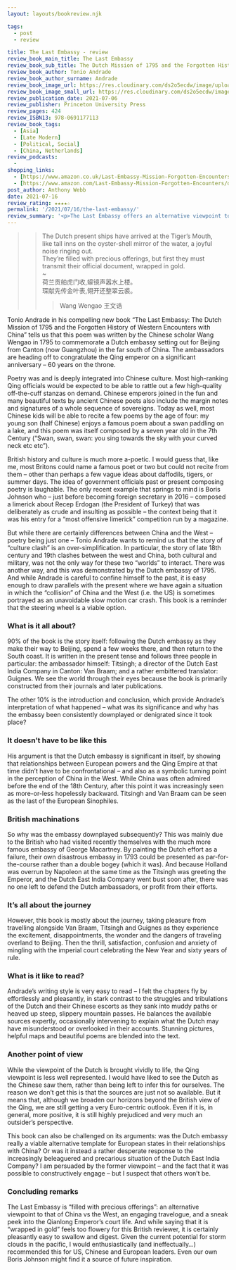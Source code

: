 ```yaml
---
layout: layouts/bookreview.njk

tags:
  - post
  - review

title: The Last Embassy - review
review_book_main_title: The Last Embassy
review_book_sub_title: The Dutch Mission of 1795 and the Forgotten History of Western Encounters with China
review_book_author: Tonio Andrade
review_book_author_surname: Andrade
review_book_image_url: https://res.cloudinary.com/ds2o5ecdw/image/upload/acovers/0691177112.02._SCL_.jpg
review_book_image_small_url: https://res.cloudinary.com/ds2o5ecdw/image/upload/acovers/0691177112.02._SCM_.jpg
review_publication_date: 2021-07-06
review_publisher: Princeton University Press
review_pages: 424
review_ISBN13: 978-0691177113
review_book_tags:
  - [Asia]
  - [Late Modern]
  - [Political, Social]
  - [China, Netherlands]
review_podcasts:
  - 
shopping_links:
  - [https://www.amazon.co.uk/Last-Embassy-Mission-Forgotten-Encounters/dp/0691177112/, Amazon UK, Amazon UK book link]
  - [https://www.amazon.com/Last-Embassy-Mission-Forgotten-Encounters/dp/0691177112/, Amazon US, Amazon US book link]
post_author: Anthony Webb
date: 2021-07-16
review_rating: ★★★★☆
permalink: '/2021/07/16/the-last-embassy/'
review_summary: '<p>The Last Embassy offers an alternative viewpoint to that of China vs the West, an absorbing travelogue, and a sneak peek into the Qianlong Emperor’s court. It is also a very engaging read with a smooth but vivid writing style.</p><p>I would enthusiastically recommend this to anyone with an interest in China’s past – or present.</p>'
---
```

>> The Dutch present ships have arrived at the Tiger’s Mouth,  
like tall inns on the oyster-shell mirror of the water, a joyful noise ringing out.  
They’re filled with precious offerings, but first they must transmit their official document, wrapped in gold.  
~  
荷兰贡舶虎门收,蠔镜声嚣水上楼。  
琛献先传金叶表,翎开还整翠云裘。
>>> Wang Wengao 王文诰

Tonio Andrade in his compelling new book “The Last Embassy: The Dutch Mission of 1795 and the Forgotten History of Western Encounters with China” tells us that this poem was written by the Chinese scholar Wang Wengao in 1795 to commemorate a Dutch embassy setting out for Beijing from Canton (now Guangzhou) in the far south of China. The ambassadors are heading off to congratulate the Qing emperor on a significant anniversary – 60 years on the throne.

Poetry was and is deeply integrated into Chinese culture. Most high-ranking Qing officials would be expected to be able to rattle out a few high-quality off-the-cuff stanzas on demand. Chinese emperors joined in the fun and many beautiful texts by ancient Chinese poets also include the margin notes and signatures of a whole sequence of sovereigns. Today as well, most Chinese kids will be able to recite a few poems by the age of four: my young son (half Chinese) enjoys a famous poem about a swan paddling on a lake, and this poem was itself composed by a seven year old in the 7th Century (“Swan, swan, swan: you sing towards the sky with your curved neck etc etc”).

British history and culture is much more a-poetic. I would guess that, like me, most Britons could name a famous poet or two but could not recite from them – other than perhaps a few vague ideas about daffodils, tigers, or summer days. The idea of government officials past or present composing poetry is laughable. The only recent example that springs to mind is Boris Johnson who – just before becoming foreign secretary in 2016 – composed a limerick about Recep Erdogan (the President of Turkey) that was deliberately as crude and insulting as possible – the context being that it was his entry for a “most offensive limerick” competition run by a magazine.

But while there are certainly differences between China and the West – poetry being just one – Tonio Andrade wants to remind us that the story of “culture clash” is an over-simplification. In particular, the story of late 18th century and 19th clashes between the west and China, both cultural and military, was not the only way for these two “worlds” to interact. There was another way, and this was demonstrated by the Dutch embassy of 1795. And while Andrade is careful to confine himself to the past, it is easy enough to draw parallels with the present where we have again a situation in which the “collision” of China and the West (i.e. the US) is sometimes portrayed as an unavoidable slow motion car crash. This book is a reminder that the steering wheel is a viable option.

### What is it all about?
90% of the book is the story itself: following the Dutch embassy as they make their way to Beijing, spend a few weeks there, and then return to the South coast. It is written in the present tense and follows three people in particular: the ambassador himself: Titsingh; a director of the Dutch East India Company in Canton: Van Braam; and a rather embittered translator: Guignes. We see the world through their eyes because the book is primarily constructed from their journals and later publications.

The other 10% is the introduction and conclusion, which provide Andrade’s interpretation of what happened – what was its significance and why has the embassy been consistently downplayed or denigrated since it took place?

### It doesn’t have to be like this
His argument is that the Dutch embassy is significant in itself, by showing that relationships between European powers and the Qing Empire at that time didn’t have to be confrontational – and also as a symbolic turning point in the perception of China in the West. While China was often admired before the end of the 18th Century, after this point it was increasingly seen as more-or-less hopelessly backward. Titsingh and Van Braam can be seen as the last of the European Sinophiles.

### British machinations
So why was the embassy downplayed subsequently? This was mainly due to the British who had visited recently themselves with the much more famous embassy of George Macartney. By painting the Dutch effort as a failure, their own disastrous embassy in 1793 could be presented as par-for-the-course rather than a double bogey (which it was). And because Holland was overrun by Napoleon at the same time as the Titsingh was greeting the Emperor, and the Dutch East India Company went bust soon after, there was no one left to defend the Dutch ambassadors, or profit from their efforts.

### It’s all about the journey 
However, this book is mostly about the journey, taking pleasure from travelling alongside Van Braam, Titsingh and Guignes as they experience the excitement, disappointments, the wonder and the dangers of traveling overland to Beijing. Then the thrill, satisfaction, confusion and anxiety of mingling with the imperial court celebrating the New Year and sixty years of rule.

### What is it like to read?
Andrade’s writing style is very easy to read – I felt the chapters fly by effortlessly and pleasantly, in stark contrast to the struggles and tribulations of the Dutch and their Chinese escorts as they sank into muddy paths or heaved up steep, slippery mountain passes. He balances the available sources expertly, occasionally intervening to explain what the Dutch may have misunderstood or overlooked in their accounts. Stunning pictures, helpful maps and beautiful poems are blended into the text.

### Another point of view
While the viewpoint of the Dutch is brought vividly to life, the Qing viewpoint is less well represented. I would have liked to see the Dutch as the Chinese saw them, rather than being left to infer this for ourselves. The reason we don’t get this is that the sources are just not so available. But it means that, although we broaden our horizons beyond the British view of the Qing, we are still getting a very Euro-centric outlook. Even if it is, in general, more positive, it is still highly prejudiced and very much an outsider’s perspective.

This book can also be challenged on its arguments: was the Dutch embassy really a viable alternative template for European states in their relationships with China? Or was it instead a rather desperate response to the increasingly beleaguered and precarious situation of the Dutch East India Company? I am persuaded by the former viewpoint – and the fact that it was possible to constructively engage – but I suspect that others won’t be.

### Concluding remarks
The Last Embassy is “filled with precious offerings”: an alternative viewpoint to that of China vs the West, an engaging travelogue, and a sneak peek into the Qianlong Emperor’s court life. And while saying that it is “wrapped in gold” feels too flowery for this British reviewer, it is certainly pleasantly easy to swallow and digest. Given the current potential for storm clouds in the pacific, I would enthusiastically (and ineffectually…) recommended this for US, Chinese and European leaders. Even our own Boris Johnson might find it a source of future inspiration.